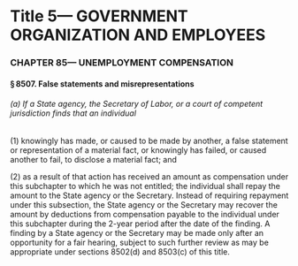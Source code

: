 
# Title 5— GOVERNMENT ORGANIZATION AND EMPLOYEES
### CHAPTER 85— UNEMPLOYMENT COMPENSATION
#### § 8507. False statements and misrepresentations
###### (a) If a State agency, the Secretary of Labor, or a court of competent jurisdiction finds that an individual

(1) knowingly has made, or caused to be made by another, a false statement or representation of a material fact, or knowingly has failed, or caused another to fail, to disclose a material fact; and

(2) as a result of that action has received an amount as compensation under this subchapter to which he was not entitled; the individual shall repay the amount to the State agency or the Secretary. Instead of requiring repayment under this subsection, the State agency or the Secretary may recover the amount by deductions from compensation payable to the individual under this subchapter during the 2-year period after the date of the finding. A finding by a State agency or the Secretary may be made only after an opportunity for a fair hearing, subject to such further review as may be appropriate under sections 8502(d) and 8503(c) of this title.

